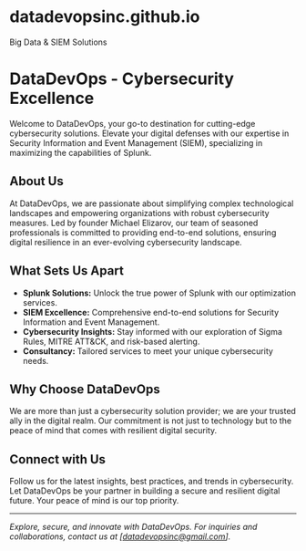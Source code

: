# datadevopsinc.github.io
Big Data &amp; SIEM Solutions

# DataDevOps - Cybersecurity Excellence

Welcome to DataDevOps, your go-to destination for cutting-edge cybersecurity solutions. Elevate your digital defenses with our expertise in Security Information and Event Management (SIEM), specializing in maximizing the capabilities of Splunk.

## About Us

At DataDevOps, we are passionate about simplifying complex technological landscapes and empowering organizations with robust cybersecurity measures. Led by founder Michael Elizarov, our team of seasoned professionals is committed to providing end-to-end solutions, ensuring digital resilience in an ever-evolving cybersecurity landscape.

## What Sets Us Apart

- **Splunk Solutions:** Unlock the true power of Splunk with our optimization services.
- **SIEM Excellence:** Comprehensive end-to-end solutions for Security Information and Event Management.
- **Cybersecurity Insights:** Stay informed with our exploration of Sigma Rules, MITRE ATT&CK, and risk-based alerting.
- **Consultancy:** Tailored services to meet your unique cybersecurity needs.

## Why Choose DataDevOps

We are more than just a cybersecurity solution provider; we are your trusted ally in the digital realm. Our commitment is not just to technology but to the peace of mind that comes with resilient digital security.

## Connect with Us

Follow us for the latest insights, best practices, and trends in cybersecurity. Let DataDevOps be your partner in building a secure and resilient digital future. Your peace of mind is our top priority.

---

*Explore, secure, and innovate with DataDevOps. For inquiries and collaborations, contact us at [datadevopsinc@gmail.com].*

<!---
DataDevOpsInc/DataDevOpsInc is a ✨ special ✨ repository because its `README.md` (this file) appears on your GitHub profile.
You can click the Preview link to take a look at your changes.
--->
